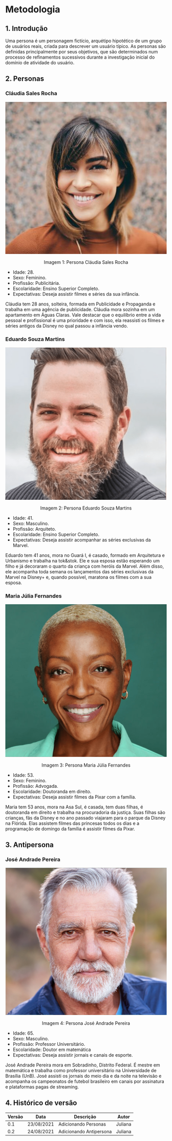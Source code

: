 # Metodologia

## 1. Introdução
Uma persona é um personagem fictício, arquétipo hipotético de um grupo de usuários reais, criada para descrever um usuário típico. As personas são definidas principalmente por seus objetivos, que são determinados num processo de
refinamentos sucessivos durante a investigação inicial do domínio de atividade do usuário. 

## 2. Personas
### Cláudia Sales Rocha
![persona](../assets/claudia.png)
<center>Imagem 1: Persona Cláudia Sales Rocha</center>

- Idade: 28.
- Sexo: Feminino.
- Profissão: Publicitária.
- Escolaridade: Ensino Superior Completo.
- Expectativas: Deseja assistir filmes e séries da sua infância.

Cláudia tem 28 anos, solteira, formada em Publicidade e Propaganda e trabalha em uma agência de publicidade. Cláudia mora sozinha em um apartamento em Águas Claras. Vale destacar que o equilíbrio entre a vida pessoal e profissional é uma prioridade e com isso, ela reassisti os filmes e séries antigos da Disney no qual passou a infância vendo. 

### Eduardo Souza Martins
![persona](../assets/eduardo.png)
<center>Imagem 2: Persona Eduardo Souza Martins</center>

- Idade: 41.
- Sexo: Masculino.
- Profissão: Arquiteto.
- Escolaridade: Ensino Superior Completo.
- Expectativas: Deseja assistir acompanhar as séries exclusivas da Marvel.

Eduardo tem 41 anos, mora no Guará I, é casado, formado em Arquitetura e Urbanismo e trabalha na tok&stok. Ele e sua esposa estão esperando um filho e já decoraram o quarto da criança com heróis da Marvel. Além disso, ele acompanha toda semana os lançamentos das séries exclusivas da Marvel na Disney+ e, quando possível, maratona os filmes com a sua esposa.

### Maria Júlia Fernandes
![persona](../assets/maria.png)
<center>Imagem 3: Persona Maria Júlia Fernandes</center>

- Idade: 53.
- Sexo: Feminino.
- Profissão: Advogada.
- Escolaridade: Doutoranda em direito.
- Expectativas: Deseja assistir filmes da Pixar com a família.

Maria tem 53 anos, mora na Asa Sul, é casada, tem duas filhas, é doutoranda em direito e trabalha na procuradoria da justiça. Suas filhas são crianças, fãs da Disney e no ano passado viajaram para o parque da Disney na Flórida. Elas assistem filmes das princesas todos os dias e a programação de domingo da família é assistir filmes da Pixar.

## 3. Antipersona
### José Andrade Pereira
![persona](../assets/jose.png)
<center>Imagem 4: Persona José Andrade Pereira</center>

- Idade: 65.
- Sexo: Masculino.
- Profissão: Professor Universitário.
- Escolaridade: Doutor em matemática
- Expectativas: Deseja assistir jornais e canais de esporte.

José Andrade Pereira mora em Sobradinho, Distrito Federal. É mestre em matemática e trabalha como professor universitário na Universidade de Brasília (UnB). José assisti os jornais do meio dia e da noite na televisão e acompanha os campeonatos de futebol brasileiro em canais por assinatura e plataformas pagas de streaming.

## 4. Histórico de versão

|Versão|Data|Descrição|Autor|
| ------ | ---------- | ----------------------------------------- | ------------ |
|0.1|23/08/2021|Adicionando Personas|Juliana|
|0.2|24/08/2021|Adicionando Antipersona|Juliana|
